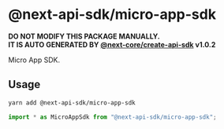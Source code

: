 # @next-api-sdk/micro-app-sdk

**DO NOT MODIFY THIS PACKAGE MANUALLY.**  
**IT IS AUTO GENERATED BY [@next-core/create-api-sdk] v1.0.2**

Micro App SDK.

## Usage

```bash
yarn add @next-api-sdk/micro-app-sdk
```

```ts
import * as MicroAppSdk from "@next-api-sdk/micro-app-sdk";
```

[@next-core/create-api-sdk]: https://github.com/easyops-cn/next-core/tree/master/packages/create-api-sdk
